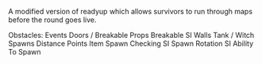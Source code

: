 A modified version of readyup which allows survivors to run through maps before the round goes live.

Obstacles:
Events
Doors / Breakable Props
Breakable SI Walls
Tank / Witch Spawns
Distance Points
Item Spawn Checking
SI Spawn Rotation
SI Ability To Spawn